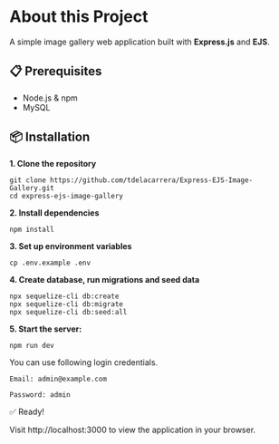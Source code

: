 # About this Project

A simple image gallery web application built with **Express.js** and **EJS**.

## 📋 Prerequisites

- Node.js & npm
- MySQL

## 📦 Installation

**1. Clone the repository**

    git clone https://github.com/tdelacarrera/Express-EJS-Image-Gallery.git
    cd express-ejs-image-gallery

**2. Install dependencies**

    npm install

**3. Set up environment variables**

    cp .env.example .env

**4. Create database, run migrations and seed data**

    npx sequelize-cli db:create
    npx sequelize-cli db:migrate
    npx sequelize-cli db:seed:all

**5. Start the server:**

    npm run dev

You can use following login credentials.

    Email: admin@example.com

    Password: admin

✅ Ready!

Visit http://localhost:3000 to view the application in your browser.

